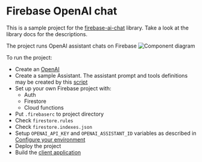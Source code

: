 # Firebase OpenAI chat
This is a sample project for the [firebase-ai-chat](https://github.com/motorro/firebase-openai-chat) library.
Take a look at the library docs for the descriptions.

The project runs OpenAI assistant chats on Firebase
![Component diagram](http://www.plantuml.com/plantuml/proxy?src=https://raw.githubusercontent.com/motorro/firebase-openai-chat-project/master/readme/components.puml)

To run the project:
- Create an [OpenAI](https://platform.openai.com/apps)
- Create a sample Assistant. The assistant prompt and tools definitions may be created by this [script](Firebase/assistant/src/createCalculatorAssistant.ts)
- Set up your own Firebase project with:
  - Auth
  - Firestore
  - Cloud functions
- Put `.firebaserc` to project directory
- Check `firestore.rules`
- Check `firestore.indexes.json`
- Setup `OPENAI_API_KEY` and `OPENAI_ASSISTANT_ID` variables as described in [Configure your environment](https://firebase.google.com/docs/functions/config-env)
- Deploy the project
- Build the [client application](Client)
